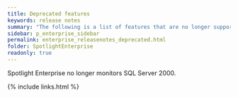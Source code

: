 ```yaml
---
title: Deprecated features
keywords: release notes
summary: "The following is a list of features that are no longer supported starting with Spotlight Enterprise 12.1"
sidebar: p_enterprise_sidebar
permalink: enterprise_releasenotes_deprecated.html
folder: SpotlightEnterprise
readonly: true
---
```


Spotlight Enterprise no longer monitors SQL Server 2000.

{% include links.html %}
